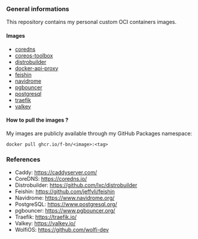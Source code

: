### General informations

This repository contains my personal custom OCI containers images.

#### Images

- [coredns](./coredns/)
- [coreos-toolbox](./coreos-toolbox/)
- [distrobuilder](./distrobuilder/)
- [docker-api-proxy](./docker-api-proxy/)
- [feishin](./feishin/)
- [navidrome](./navidrome/)
- [pgbouncer](./pgbouncer/)
- [postgresql](./postgresql/)
- [traefik](./traefik/)
- [valkey](./valkey/)

#### How to pull the images ?

My images are publicly available through my GitHub Packages namespace:

```shell
docker pull ghcr.io/f-bn/<image>:<tag>
```

### References

- Caddy: https://caddyserver.com/
- CoreDNS: https://coredns.io/
- Distrobuilder: https://github.com/lxc/distrobuilder
- Feishin: https://github.com/jeffvli/feishin
- Navidrome: https://www.navidrome.org/
- PostgreSQL: https://www.postgresql.org/
- pgbouncer: https://www.pgbouncer.org/
- Traefik: https://traefik.io/
- Valkey: https://valkey.io/
- WolfiOS: https://github.com/wolfi-dev
